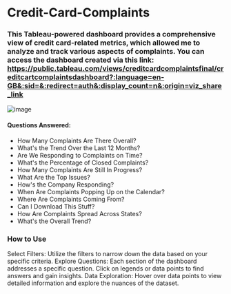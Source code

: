 # Credit-Card-Complaints
### This Tableau-powered dashboard provides a comprehensive view of credit card-related metrics, which allowed me to analyze and track various aspects of complaints. You can access the dashboard created via this link: https://public.tableau.com/views/creditcardcomplaintsfinal/creditcartcomplaintsdashboard?:language=en-GB&:sid=&:redirect=auth&:display_count=n&:origin=viz_share_link
![image](https://github.com/ImaneMdn/Credit-Card-Complaints/assets/115882702/dc2b0064-f31a-4998-b72a-d44b41da0301)

#### Questions Answered:
- How Many Complaints Are There Overall?
- What's the Trend Over the Last 12 Months?
- Are We Responding to Complaints on Time?
- What's the Percentage of Closed Complaints?
- How Many Complaints Are Still In Progress?
- What Are the Top Issues?
- How's the Company Responding?
- When Are Complaints Popping Up on the Calendar?
- Where Are Complaints Coming From?
- Can I Download This Stuff?
- How Are Complaints Spread Across States?
- What's the Overall Trend?

### How to Use
Select Filters: Utilize the filters to narrow down the data based on your specific criteria.
Explore Questions: Each section of the dashboard addresses a specific question. Click on legends or data points to find answers and gain insights.
Data Exploration: Hover over data points to view detailed information and explore the nuances of the dataset.
